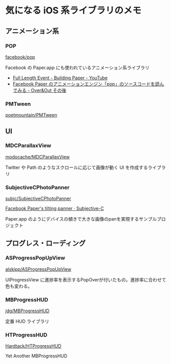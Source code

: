 # 気になる iOS 系ライブラリのメモ

## アニメーション系

### POP

[facebook/pop](https://github.com/facebook/pop "facebook/pop")

Facebook の Paper.app にも使われているアニメーション系ライブラリ

* [Full Length Event - Building Paper - YouTube](https://www.youtube.com/watch?v=OiY1cheLpmI "Full Length Event - Building Paper - YouTube")
* [Facebook Paper のアニメーションエンジン「pop」のソースコードを読んでみる - Over&Out その後](http://d.hatena.ne.jp/shu223/20140502/1399026349 "Facebook Paper のアニメーションエンジン「pop」のソースコードを読んでみる - Over&Out その後")

### PMTween

[poetmountain/PMTween](https://github.com/poetmountain/PMTween "poetmountain/PMTween")

## UI

### MDCParallaxView

[modocache/MDCParallaxView](https://github.com/modocache/MDCParallaxView "modocache/MDCParallaxView")

Twitter や Path のようなスクロールに応じて画像が動く UI を作成するライブラリ

### SubjectiveCPhotoPanner

[subjc/SubjectiveCPhotoPanner](https://github.com/subjc/SubjectiveCPhotoPanner "subjc/SubjectiveCPhotoPanner")

[Facebook Paper's tilting panner · Subjective-C](http://subjc.com/facebook-paper-photo-panner/ "Facebook Paper's tilting panner · Subjective-C")

Paper.app のようにデバイスの傾きで大きな画像のpanを実現するサンプルプロジェクト
## プログレス・ローディング

### ASProgressPopUpView

[alskipp/ASProgressPopUpView](https://github.com/alskipp/ASProgressPopUpView "alskipp/ASProgressPopUpView")

UIProgressView に進捗率を表示するPopOverが付いたもの。進捗率に合わせて色も変わる。

### MBProgressHUD

[jdg/MBProgressHUD](https://github.com/jdg/MBProgressHUD "jdg/MBProgressHUD")

定番 HUD ライブラリ

### HTProgressHUD

[Hardtack/HTProgressHUD](https://github.com/Hardtack/HTProgressHUD "Hardtack/HTProgressHUD")

Yet Another MBProgressHUD


